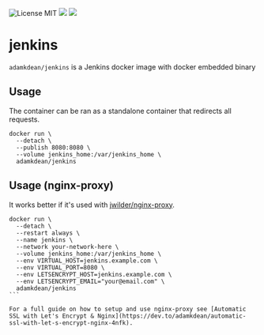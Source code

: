![License MIT](https://img.shields.io/badge/license-MIT-blue.svg)
[![](https://img.shields.io/docker/stars/adamkdean/jenkins.svg)](https://hub.docker.com/r/adamkdean/jenkins 'DockerHub') [![](https://img.shields.io/docker/pulls/adamkdean/jenkins.svg)](https://hub.docker.com/r/adamkdean/jenkins 'DockerHub')

# jenkins

`adamkdean/jenkins` is a Jenkins docker image with docker embedded binary

## Usage

The container can be ran as a standalone container that redirects all requests.

```
docker run \
  --detach \
  --publish 8080:8080 \
  --volume jenkins_home:/var/jenkins_home \
  adamkdean/jenkins
```

## Usage (nginx-proxy)

It works better if it's used with [jwilder/nginx-proxy](https://github.com/jwilder/nginx-proxy).

````
docker run \
  --detach \
  --restart always \
  --name jenkins \
  --network your-network-here \
  --volume jenkins_home:/var/jenkins_home \
  --env VIRTUAL_HOST=jenkins.example.com \
  --env VIRTUAL_PORT=8080 \
  --env LETSENCRYPT_HOST=jenkins.example.com \
  --env LETSENCRYPT_EMAIL="your@email.com" \
  adamkdean/jenkins
```

For a full guide on how to setup and use nginx-proxy see [Automatic SSL with Let's Encrypt & Nginx](https://dev.to/adamkdean/automatic-ssl-with-let-s-encrypt-nginx-4nfk).
